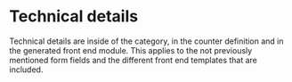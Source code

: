 # Technical details

Technical details are inside of the category, in the counter definition and in the generated front end module. This applies to the not previously mentioned form fields and the different front end templates that are included.